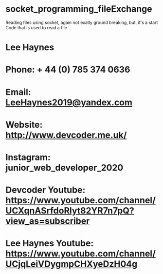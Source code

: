 # socket_programming_fileExchange
Reading files using socket, again not exatly ground breaking, but, it's a start 
Code that is used to read a file. 
# Lee Haynes
# Phone: + 44 (0) 785 374 0636
# Email: LeeHaynes2019@yandex.com
# Website: http://www.devcoder.me.uk/
# Instagram: junior_web_developer_2020
# Devcoder Youtube: https://www.youtube.com/channel/UCXqnASrfdoRlyt82YR7n7pQ?view_as=subscriber
# Lee Haynes Youtube: https://www.youtube.com/channel/UCjqLeiVDygmpCHXyeDzH04g
